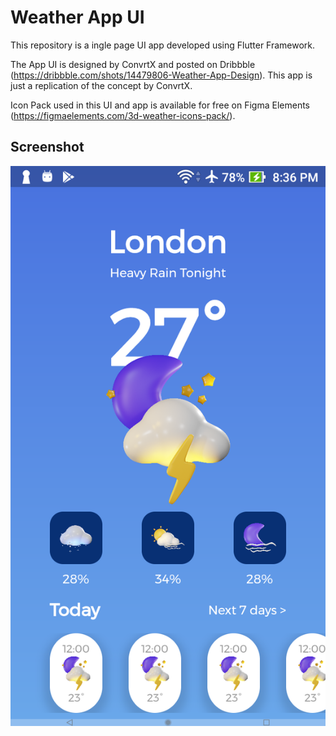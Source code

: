 # Weather App UI

This repository is a ingle page UI app developed using Flutter Framework.

The App UI is designed by ConvrtX and posted on Dribbble (https://dribbble.com/shots/14479806-Weather-App-Design). This app is just a replication of the concept by ConvrtX.

Icon Pack used in this UI and app is available for free on Figma Elements (https://figmaelements.com/3d-weather-icons-pack/).


## Screenshot

![image](flutter_01.png)